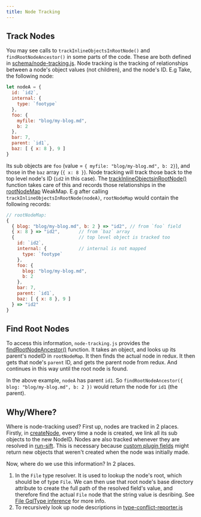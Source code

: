 ```yaml
---
title: Node Tracking
---
```


## Track Nodes

You may see calls to `trackInlineObjectsInRootNode()` and `findRootNodeAncestor()` in some parts of the code. These are both defined in [schema/node-tracking.js](https://github.com/gatsbyjs/gatsby/blob/master/packages/gatsby/src/schema/node-tracking.js). Node tracking is the tracking of relationships between a node's object values (not children), and the node's ID. E.g Take, the following node:

```javascript
let nodeA = {
  id: `id2`,
  internal: {
    type: `footype`
  },
  foo: {
    myfile: "blog/my-blog.md",
    b: 2
  },
  bar: 7,
  parent: `id1`,
  baz: [ { x: 8 }, 9 ]
}
```

Its sub objects are `foo` (value = `{ myfile: "blog/my-blog.md", b: 2}`), and those in the `baz` array (`{ x: 8 }`). Node tracking will track those back to the top level node's ID (`id2` in this case). The [trackInlineObjectsinRootNode()](https://github.com/gatsbyjs/gatsby/blob/master/packages/gatsby/src/schema/node-tracking.js#L32) function takes care of this and records those relationships in the [rootNodeMap](https://github.com/gatsbyjs/gatsby/blob/master/packages/gatsby/src/schema/node-tracking.js#L9) WeakMap. E.g after calling `trackInlineObjectsInRootNode(nodeA)`, `rootNodeMap` would contain the following records:

```javascript
// rootNodeMap:
{
  { blog: "blog/my-blog.md", b: 2 } => "id2", // from `foo` field
  { x: 8 } => "id2",       // from `baz` array
  {                        // top level object is tracked too
    id: `id2`,
    internal: {            // internal is not mapped
      type: `footype`
    },
    foo: {
      blog: "blog/my-blog.md",
      b: 2
    },
    bar: 7,
    parent: `id1`,
    baz: [ { x: 8 }, 9 ]
  } => "id2"
}
```

## Find Root Nodes

To access this information, `node-tracking.js` provides the [findRootNodeAncestor()](https://github.com/gatsbyjs/gatsby/blob/master/packages/gatsby/src/schema/node-tracking.js#L52) function. It takes an object, and looks up its parent's nodeID in `rootNodeMap`. It then finds the actual node in redux. It then gets that node's `parent` ID, and gets the parent node from redux. And continues in this way until the root node is found. 

In the above example, `nodeA` has parent `id1`. So `findRootNodeAncestor({ blog: "blog/my-blog.md", b: 2 })` would return the node for `id1` (the parent).

## Why/Where?

Where is node-tracking used? First up, nodes are tracked in 2 places. Firstly, in [createNode](https://github.com/gatsbyjs/gatsby/blob/master/packages/gatsby/src/redux/actions.js#L539), every time a node is created, we link all its sub objects to the new NodeID. Nodes are also tracked whenever they are resolved in [run-sift](/docs/schema-sift/#3-resolve-inner-query-fields-on-all-nodes). This is necessary because [custom plugin fields](/docs/schema-input-gql/#inferring-input-filters-from-plugin-fields/) might return new objects that weren't created when the node was initially made.

Now, where do we use this information? In 2 places.

1. In the `File` type resolver. It is used to lookup the node's root, which should be of type `File`. We can then use that root node's base directory attribute to create the full path of the resolved field's value, and therefore find the actual `File` node that the string value is desribing. See [File GqlType inference](http://localhost:8000/docs/schema-gql-type/#file-types) for more info.
1. To recursively look up node descriptions in [type-conflict-reporter.js](https://github.com/gatsbyjs/gatsby/blob/master/packages/gatsby/src/schema/type-conflict-reporter.js)

